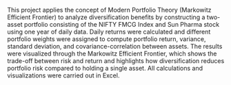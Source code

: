 This project applies the concept of Modern Portfolio Theory (Markowitz Efficient Frontier) to analyze diversification benefits by constructing a two-asset portfolio consisting of the NIFTY FMCG Index and Sun Pharma stock using one year of daily data. Daily returns were calculated and different portfolio weights were assigned to compute portfolio return, variance, standard deviation, and covariance-correlation between assets. The results were visualized through the Markowitz Efficient Frontier, which shows the trade-off between risk and return and highlights how diversification reduces portfolio risk compared to holding a single asset. All calculations and visualizations were carried out in Excel.

